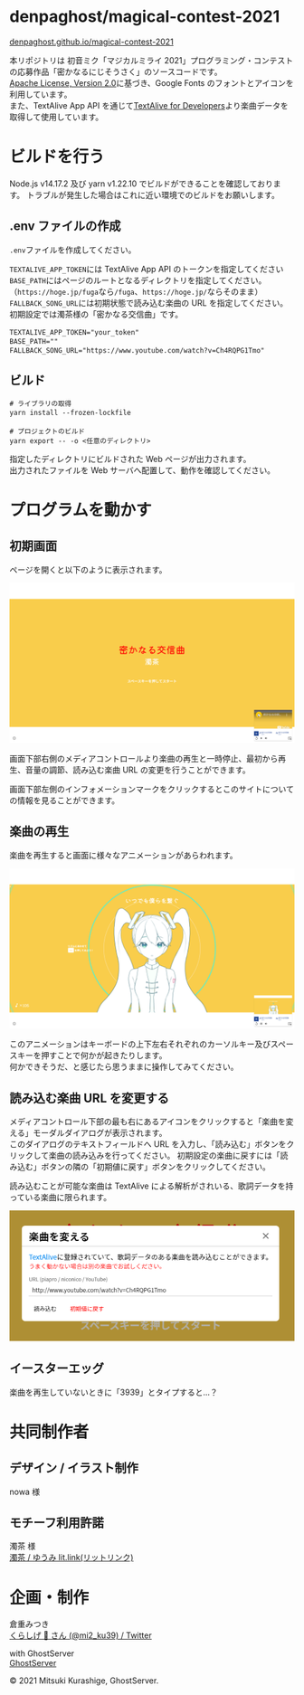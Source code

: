 # denpaghost/magical-contest-2021

[denpaghost.github.io/magical-contest-2021](https://denpaghost.github.io/magical-contest-2021)

本リポジトリは 初音ミク「マジカルミライ 2021」プログラミング・コンテスト の応募作品「密かなるにじそうさく」のソースコードです。  
[Apache License, Version 2.0](https://www.apache.org/licenses/LICENSE-2.0.html)に基づき、Google Fonts のフォントとアイコンを利用しています。  
また、TextAlive App API を通じて[TextAlive for Developers](https://developer.textalive.jp/)より楽曲データを取得して使用しています。

# ビルドを行う

Node.js v14.17.2 及び yarn v1.22.10 でビルドができることを確認しております。
トラブルが発生した場合はこれに近い環境でのビルドをお願いします。

## .env ファイルの作成

`.env`ファイルを作成してください。

`TEXTALIVE_APP_TOKEN`には TextAlive App API のトークンを指定してください  
`BASE_PATH`にはページのルートとなるディレクトリを指定してください。（`https://hoge.jp/fuga`なら`/fuga`、`https://hoge.jp/`ならそのまま）
`FALLBACK_SONG_URL`には初期状態で読み込む楽曲の URL を指定してください。初期設定では濁茶様の「密かなる交信曲」です。

```dotenv
TEXTALIVE_APP_TOKEN="your_token"
BASE_PATH=""
FALLBACK_SONG_URL="https://www.youtube.com/watch?v=Ch4RQPG1Tmo"
```

## ビルド

```shell
# ライブラリの取得
yarn install --frozen-lockfile

# プロジェクトのビルド
yarn export -- -o <任意のディレクトリ>
```

指定したディレクトリにビルドされた Web ページが出力されます。  
出力されたファイルを Web サーバへ配置して、動作を確認してください。

# プログラムを動かす

## 初期画面

ページを開くと以下のように表示されます。

![01.png](./readme_files/images/01.png)

画面下部右側のメディアコントロールより楽曲の再生と一時停止、最初から再生、音量の調節、読み込む楽曲 URL の変更を行うことができます。

画面下部左側のインフォメーションマークをクリックするとこのサイトについての情報を見ることができます。

## 楽曲の再生

楽曲を再生すると画面に様々なアニメーションがあらわれます。

![02.png](readme_files/images/02.png)

このアニメーションはキーボードの上下左右それぞれのカーソルキー及びスペースキーを押すことで何かが起きたりします。  
何かできそうだ、と感じたら思うままに操作してみてください。

## 読み込む楽曲 URL を変更する

メディアコントロール下部の最も右にあるアイコンをクリックすると「楽曲を変える」モーダルダイアログが表示されます。  
このダイアログのテキストフィールドへ URL を入力し、「読み込む」ボタンをクリックして楽曲の読み込みを行ってください。
初期設定の楽曲に戻すには「読み込む」ボタンの隣の「初期値に戻す」ボタンをクリックしてください。

読み込むことが可能な楽曲は TextAlive による解析がされいる、歌詞データを持っている楽曲に限られます。

![03.png](readme_files/images/03.png)

## イースターエッグ

楽曲を再生していないときに「3939」とタイプすると...？

# 共同制作者

## デザイン / イラスト制作

nowa 様

## モチーフ利用許諾

濁茶 様  
[濁茶 / ゆうみ lit.link(リットリンク)](https://lit.link/Dakucha)

# 企画・制作

倉重みつき  
[くらしげ 👻 さん (@mi2_ku39) / Twitter](https://twitter.com/mi2_ku39)

with GhostServer  
[GhostServer](https://portal.ghostserver.jp/)

&copy; 2021 Mitsuki Kurashige, GhostServer.
